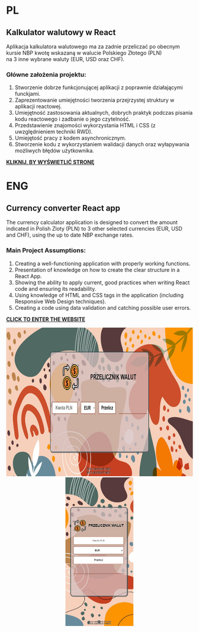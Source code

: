 # **PL**

## **Kalkulator walutowy w React**

Aplikacja kalkulatora walutowego ma za zadnie przeliczać po obecnym kursie NBP kwotę wskazaną w walucie Polskiego Złotego (PLN) <br>
na 3 inne wybrane waluty (EUR, USD oraz CHF).

### **Główne założenia projektu:**

1. Stworzenie dobrze funkcjonującej aplikacji z poprawnie działającymi funckjami.
2. Zaprezentowanie umiejętności tworzenia przejrzystej struktury w aplikacji reactowej.
3. Umiejętność zastosowania aktualnych, dobrych praktyk podczas pisania kodu reactowego i zadbanie o jego czytelność.
4. Przedstawienie znajomości wykorzystania HTML i CSS (z uwzględnieniem techniki RWD).
5. Umiejętość pracy z kodem asynchronicznym.
6. Stworzenie kodu z wykorzystaniem walidacji danych oraz wyłapywania możliwych błędów użytkownika.

**<a href="kalkulatorwalutowyreact.netlify.app">KLIKNIJ, BY WYŚWIETLIĆ STRONĘ</a>**

# **ENG**

## **Currency converter React app**

The currency calculator application is designed to convert the amount indicated in Polish Zloty (PLN) to 3 other selected currencies (EUR, USD and CHF), using the up to date NBP exchange rates.

### **Main Project Assumptions:**

1. Creating a well-functioning application with properly working functions.
2. Presentation of knowledge on how to create the clear structure in a React App.
3. Showing the ability to apply current, good practices when writing React code and ensuring its readability.
3. Using knowledge of HTML and CSS tags in the application (including Responsive Web Design techniques).
4. Creating a code using data validation and catching possible user errors.

**<a href="kalkulatorwalutowyreact.netlify.app">CLICK TO ENTER THE WEBSITE</a>**

<p align="center">
  <img height="400" src="/DesktopView.jpg" alt="DESKTOP VIEW">
   <img height="400" src="/MobileView.jpg" alt="MOBILE VIEW">
</p>
